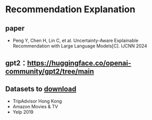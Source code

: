 # Recommendation Explanation

## paper
 - Peng Y, Chen H, Lin C, et al. Uncertainty-Aware Explainable Recommendation with Large Language Models[C]. IJCNN 2024

## gpt2：https://huggingface.co/openai-community/gpt2/tree/main

## Datasets to [download](https://lifehkbueduhk-my.sharepoint.com/:f:/g/personal/16484134_life_hkbu_edu_hk/Eln600lqZdVBslRwNcAJL5cBarq6Mt8WzDKpkq1YCqQjfQ?e=cISb1C)
- TripAdvisor Hong Kong
- Amazon Movies & TV
- Yelp 2019
